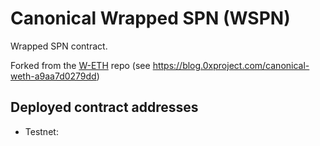 # Canonical Wrapped SPN (WSPN)

Wrapped SPN contract.

Forked from the [W-ETH](https://github.com/gnosis/canonical-weth) repo (see https://blog.0xproject.com/canonical-weth-a9aa7d0279dd)

## Deployed contract addresses

- Testnet: []()
